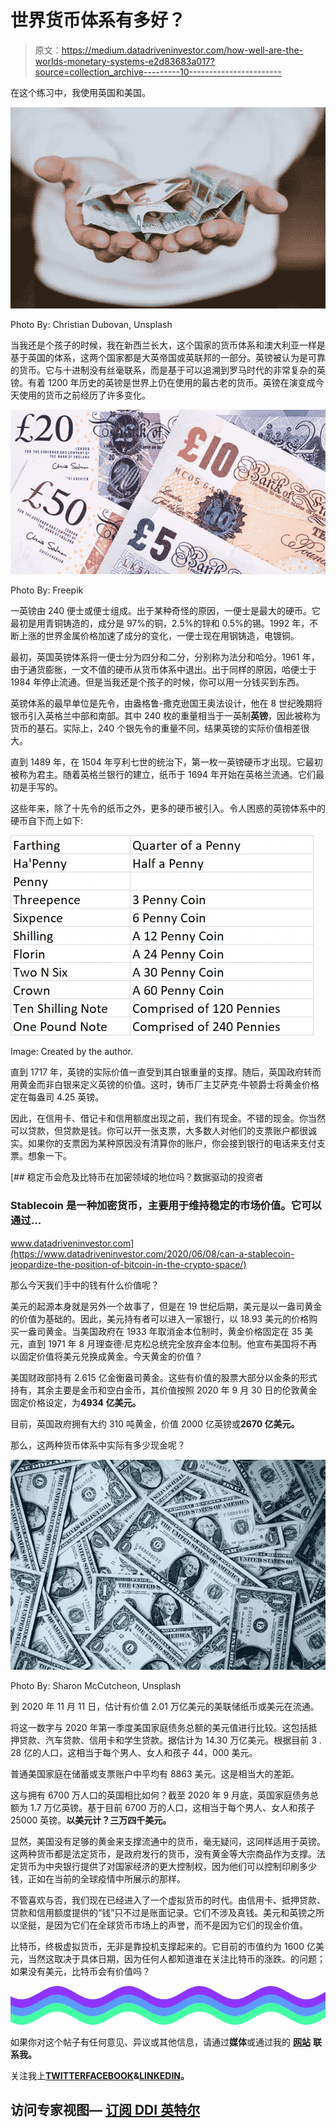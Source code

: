 # 世界货币体系有多好？

> 原文：<https://medium.datadriveninvestor.com/how-well-are-the-worlds-monetary-systems-e2d83683a017?source=collection_archive---------10----------------------->

在这个练习中，我使用英国和美国。

![](img/2fc2dbd72a101a3a2051aa8884a0cd31.png)

Photo By: Christian Dubovan, Unsplash

当我还是个孩子的时候，我在新西兰长大，这个国家的货币体系和澳大利亚一样是基于英国的体系，这两个国家都是大英帝国或英联邦的一部分。英镑被认为是可靠的货币。它与十进制没有丝毫联系，而是基于可以追溯到罗马时代的非常复杂的英镑。有着 1200 年历史的英镑是世界上仍在使用的最古老的货币。英镑在演变成今天使用的货币之前经历了许多变化。

![](img/ee446545a8973bc92ff28fa44c717398.png)

Photo By: Freepik

一英镑由 240 便士或便士组成。出于某种奇怪的原因，一便士是最大的硬币。它最初是用青铜铸造的，成分是 97%的铜，2.5%的锌和 0.5%的锡。1992 年，不断上涨的世界金属价格加速了成分的变化，一便士现在用钢铸造，电镀铜。

最初，英国英镑体系将一便士分为四分和二分，分别称为法分和哈分。1961 年，由于通货膨胀，一文不值的硬币从货币体系中退出。出于同样的原因，哈便士于 1984 年停止流通。但是当我还是个孩子的时候，你可以用一分钱买到东西。

英镑体系的最早单位是先令，由盎格鲁-撒克逊国王奥法设计，他在 8 世纪晚期将银币引入英格兰中部和南部。其中 240 枚的重量相当于一英制**英镑**，因此被称为货币的基石。实际上，240 个银先令的重量不同，结果英镑的实际价值相差很大。

直到 1489 年，在 1504 年亨利七世的统治下，第一枚一英镑硬币才出现。它最初被称为君主。随着英格兰银行的建立，纸币于 1694 年开始在英格兰流通。它们最初是手写的。

这些年来，除了十先令的纸币之外，更多的硬币被引入。令人困惑的英镑体系中的硬币自下而上如下:

![](img/bfa82aec7c0a43accf94754a3f31f820.png)

Image: Created by the author.

直到 1717 年，英镑的实际价值一直受到其白银重量的支撑。随后，英国政府转而用黄金而非白银来定义英镑的价值。这时，铸币厂主艾萨克·牛顿爵士将黄金价格定在每盎司 4.25 英镑。

因此，在信用卡、借记卡和信用额度出现之前，我们有现金。不错的现金。你当然可以贷款，但贷款是钱。你可以开一张支票，大多数人对他们的支票账户都很诚实。如果你的支票因为某种原因没有清算你的账户，你会接到银行的电话来支付支票。想象一下。

[](https://www.datadriveninvestor.com/2020/06/08/can-a-stablecoin-jeopardize-the-position-of-bitcoin-in-the-crypto-space/) [## 稳定币会危及比特币在加密领域的地位吗？数据驱动的投资者

### Stablecoin 是一种加密货币，主要用于维持稳定的市场价值。它可以通过…

www.datadriveninvestor.com](https://www.datadriveninvestor.com/2020/06/08/can-a-stablecoin-jeopardize-the-position-of-bitcoin-in-the-crypto-space/) 

那么今天我们手中的钱有什么价值呢？

美元的起源本身就是另外一个故事了，但是在 19 世纪后期，美元是以一盎司黄金的价值为基础的。因此，美元持有者可以进入一家银行，以 18.93 美元的价格购买一盎司黄金。当美国政府在 1933 年取消金本位制时，黄金价格固定在 35 美元，直到 1971 年 8 月理查德·尼克松总统完全放弃金本位制。他宣布美国将不再以固定价值将美元兑换成黄金。今天黄金的价值？

美国财政部持有 2.615 亿金衡盎司黄金。这些有价值的股票大部分以金条的形式持有，其余主要是金币和空白金币，其价值按照 2020 年 9 月 30 日的伦敦黄金固定价格设定，为**4934 亿美元。**

目前，英国政府拥有大约 310 吨黄金，价值 2000 亿英镑或**2670 亿美元。**

那么，这两种货币体系中实际有多少现金呢？

![](img/68e919c45c1f770152fe7afc04a9a769.png)

Photo By: Sharon McCutcheon, Unsplash

到 2020 年 11 月 11 日，估计有价值 2.01 万亿美元的美联储纸币或美元在流通。

将这一数字与 2020 年第一季度美国家庭债务总额的美元值进行比较。这包括抵押贷款、汽车贷款、信用卡和学生贷款。据估计为 14.30 万亿美元。根据目前 3 . 28 亿的人口，这相当于每个男人、女人和孩子 44，000 美元。

普通美国家庭在储蓄或支票账户中平均有 8863 美元。这是相当大的差距。

这与拥有 6700 万人口的英国相比如何？截至 2020 年 9 月底，英国家庭债务总额为 1.7 万亿英镑。基于目前 6700 万的人口，这相当于每个男人、女人和孩子 25000 英镑。**以美元计？三万四千美元。**

显然，美国没有足够的黄金来支撑流通中的货币，毫无疑问，这同样适用于英镑。这两种货币都是法定货币，是政府发行的货币，没有黄金等大宗商品作为支撑。法定货币为中央银行提供了对国家经济的更大控制权，因为他们可以控制印刷多少钱，正如在当前的全球疫情中所展示的那样。

不管喜欢与否，我们现在已经进入了一个虚拟货币的时代。由信用卡、抵押贷款、贷款和信用额度提供的“钱”只不过是账面记录。它们不涉及真钱。美元和英镑之所以坚挺，是因为它们在全球货币市场上的声誉，而不是因为它们的现金价值。

比特币，终极虚拟货币，无非是靠投机支撑起来的。它目前的市值约为 1600 亿美元，当然这取决于具体日期，因为任何人都知道谁在关注比特币的涨跌。的问题；如果没有美元，比特币会有价值吗？

![](img/648a2ce119db7f6a53ebe1372ff6ee02.png)

如果你对这个帖子有任何意见、异议或其他信息，请通过**媒体**或通过我的 [**网站**](http://www.handshakeconsultants.com/) **联系我。**

关注我上[**TWITTER**](https://twitter.com/Handshake2015)**[**FACEBOOK**](https://www.facebook.com/michael.trigg.773)&[**LINKEDIN**](https://www.linkedin.com/in/handshakeconsultants/)。**

## **访问专家视图— [订阅 DDI 英特尔](https://datadriveninvestor.com/ddi-intel)**